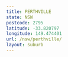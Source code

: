 ```yaml
---
title: PERTHVILLE
state: NSW
postcode: 2795
latitude: -33.820797
longitude: 149.474401
url: /nsw/perthville/
layout: suburb
---
```

